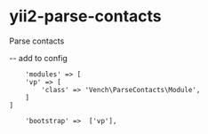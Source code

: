 # yii2-parse-contacts
Parse contacts

-- add to config

        'modules' => [
        'vp' => [
            'class' => 'Vench\ParseContacts\Module',
        ]
    ]

        'bootstrap' =>  ['vp'],

